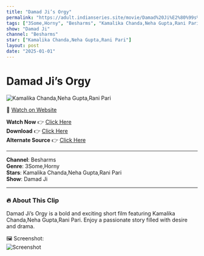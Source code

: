 ```yaml
---
title: "Damad Ji’s Orgy"
permalink: "https://adult.indianseries.site/movie/Damad%20Ji%E2%80%99s%20Orgy"
tags: ["3Some,Horny", "Besharms", "Kamalika Chanda,Neha Gupta,Rani Pari"]
show: "Damad Ji"
channel: "Besharms"
star: ["Kamalika Chanda,Neha Gupta,Rani Pari"]
layout: post
date: "2025-01-01"
---
```


# Damad Ji’s Orgy

![Kamalika Chanda,Neha Gupta,Rani Pari](https://shorts.desisins.com/wp-content/uploads/2024/02/Biggest-Orgy-DesiSins.com_.jpg)

🔗 [Watch on Website](https://adult.indianseries.site/movie/Damad%20Ji%E2%80%99s%20Orgy)

**Watch Now** 👉 [Click Here](https://adult.indianseries.site/movie/Damad%20Ji%E2%80%99s%20Orgy)  
**Download** 👉 [Click Here](https://adult.indianseries.site/movie/Damad%20Ji%E2%80%99s%20Orgy)  
**Alternate Source** 👉 [Click Here](https://adult.indianseries.site/movie/Damad%20Ji%E2%80%99s%20Orgy)

---

**Channel**: Besharms  
**Genre**: 3Some,Horny  
**Stars**: Kamalika Chanda,Neha Gupta,Rani Pari  
**Show**: Damad Ji

---

### 🔥 About This Clip

Damad Ji’s Orgy is a bold and exciting short film featuring Kamalika Chanda,Neha Gupta,Rani Pari. Enjoy a passionate story filled with desire and drama.
 
🖼️ Screenshot:  
![Screenshot](https://shorts.desisins.com/wp-content/uploads/2024/02/Biggest-Orgy-DesiSins.com_.jpg)
